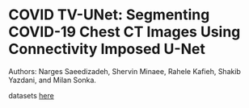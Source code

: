 # COVID TV-UNet: Segmenting COVID-19 Chest CT Images Using Connectivity Imposed U-Net
Authors: Narges Saeedizadeh, Shervin Minaee, Rahele Kafieh, Shakib Yazdani, and Milan Sonka.

datasets [here](http://medicalsegmentation.com/covid19/)
